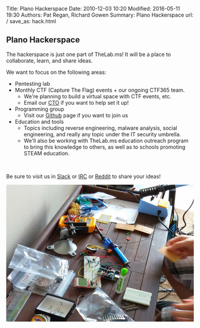Title: Plano Hackerspace
Date: 2010-12-03 10:20
Modified: 2016-05-11 19:30
Authors: Pat Regan, Richard Gowen
Summary: Plano Hackerspace
url: /
save_as: hack.html

## Plano Hackerspace

The hackerspace is just one part of TheLab.ms!  It will be a place to collaborate, learn, and share ideas.

We want to focus on the following areas:

* Pentesting lab
* Monthly CTF (Capture The Flag) events + our ongoing CTF365 team.
    * We&#39;re planning to build a virtual space with CTF events, etc. 
    * Email our [CTO](mailto:jarrod@thelab.ms) if you want to help set it up!
* Programming group
    * Visit our [Github](https://github.com/TheLab-ms) page if you want to join us
* Education and tools
    * Topics including reverse engineering, malware analysis, social engineering, and really any topic under the IT security umbrella. 
    * We&#39;ll also be working with TheLab.ms education outreach program to bring this knowledge to others, as well as to schools promoting STEAM education.

&nbsp;

Be sure to visit us in [Slack](https://thelab.slack.com) or [IRC](https://kiwiirc.com/client/irc.freenode.org/?nick=TheLabGuest|?&theme=cli#thelab.ms) or [Reddit](http://www.reddit.com/r/TheLab_ms/) to share your ideas!

<img src="/images/Hack1.jpg" alt="Hardware Hacking at TheLab.ms Electronics Lab" />

